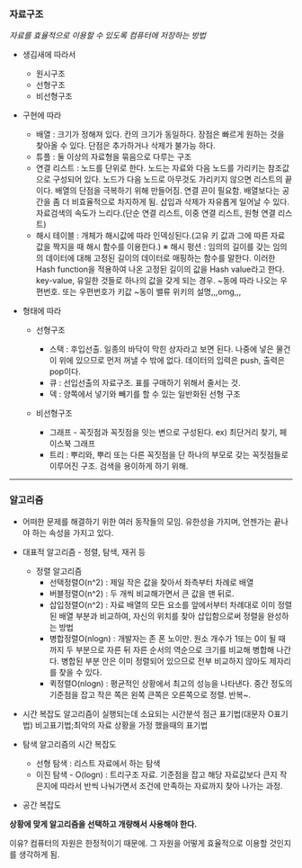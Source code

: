 ### 자료구조
_자료를 효율적으로 이용할 수 있도록 컴퓨터에 저장하는 방법_

- 생김새에 따라서
  * 원시구조
  * 선형구조
  * 비선형구조

- 구현에 따라
  * 배열 : 크기가 정해져 있다. 칸의 크기가 동일하다. 장점은 빠르게 원하는 것을 찾아올 수 있다. 단점은 추가하거나 삭제가 불가능 하다.
  * 튜플 : 둘 이상의 자료형을 묶음으로 다루는 구조
  * 연결 리스트 : 노드를 단위로 한다. 노드는 자료와 다음 노드를 가리키는 참조값으로 구성되어 있다. 노드가 다음 노드로 아무것도 가리키지 않으면 리스트의 끝이다. 배열의 단점을 극복하기 위해 만들어짐. 연결 끈이 필요함. 배열보다는 공간을 좀 더 비효율적으로 차지하게 됨. 삽입과 삭제가 자유롭게 일어날 수 있다. 자료검색의 속도가 느리다.(단순 연결 리스트, 이중 연결 리스트, 원형 연결 리스트)
  * 해시 테이블 : 개체가 해시값에 따라 인덱싱된다.(고유 키 값과 그에 따른 자료 값을 짝지을 때 해시 함수를 이용한다.)
    ※ 해시 펑션 : 임의의 길이를 갖는 임의의 데이터에 대해 고정된 길이의 데이터로 매핑하는 함수를 말한다. 이러한 Hash function을 적용하여 나온 고정된 길이의 값을 Hash value라고 한다.
    key-value, 유일한 것들로 하나의 값을 갖게 되는 경우. ~동에 따라 나오는 우편번호. 또는 우편번호가 키값 ~동이 밸류
    <!-- 해시 함수(hash 函數) 또는 해시 알고리즘은 임의의 데이터로부터 짧은 '전자 지문'을 만들어내는 방법이다.
    해시 값은 데이터를 해시 함수로 가공한 결과를 말한다.
    해시 테이블은 자료 구조의 일종으로, 고유 키 값과 그에 따른 자료 값을 짝지을 때 해시 함수를 이용한다. --> 위키의 설명,,,omg,,,

- 형태에 따라
  * 선형구조
    - 스택 : 후입선출. 일종의 바닥이 막힌 상자라고 보면 된다. 나중에 넣은 물건이 위에 있으므로 먼저 꺼낼 수 밖에 없다. 데이터의 입력은 push, 출력은 pop이다.
    - 큐 : 선입선출의 자료구조. 표를 구매하기 위해서 줄서는 것.
    - 덱 : 양쪽에서 넣기와 빼기를 할 수 있는 일반화된 선형 구조

  * 비선형구조
    - 그래프 - 꼭짓점과 꼭짓점을 잇는 변으로 구성된다. ex) 최단거리 찾기, 페이스북 그래프
    - 트리 : 뿌리와, 뿌리 또는 다른 꼭짓점을 단 하나의 부모로 갖는 꼭짓점들로 이루어진 구조. 검색을 용이하게 하기 위해.

---
### 알고리즘
- 어떠한 문제를 해결하기 위한 여러 동작들의 모임. 유한성을 가지며, 언젠가는 끝나야 하는 속성을 가지고 있다.
- 대표적 알고리즘 - 정렬, 탐색, 재귀 등

  * 정렬 알고리즘
    - 선택정렬O(n^2) : 제일 작은 값을 찾아서 좌측부터 차례로 배열
    - 버블정렬O(n^2) : 두 개씩 비교해가면서 큰 값을 맨 뒤로.
    - 삽입정렬O(n^2) : 자료 배열의 모든 요소를 앞에서부터 차례대로 이미 정렬된 배열 부분과 비교하여, 자신의 위치를 찾아 삽입함으로써 정렬을 완성하는 방법
    - 병합정렬O(nlogn) : 개발자는 존 폰 노이만. 원소 개수가 1또는 0이 될 때까지 두 부분으로 자른 뒤 자른 순서의 역순으로 크기를 비교해 병합해 나간다. 병합된 부분 안은 이미 정렬되어 있으므로 전부 비교하지 않아도 제자리를 찾을 수 있다.
    - 퀵정렬O(nlogn) : 평균적인 상황에서 최고의 성능을 나타낸다. 중간 정도의 기준점을 잡고 작은 쪽은 왼쪽 큰쪽은 오른쪽으로 정렬. 반복~.

- 시간 복잡도
  알고리즘이 실행되는데 소요되는 시간분석
  점근 표기법(대문자 O표기법) 비고표기법;최악의 자료 상황을 가정 했을때의 표기법

- 탐색 알고리즘의 시간 복잡도
  * 선형 탐색 : 리스트 자료에서 하는 탐색
  * 이진 탐색 - O(logn) : 트리구조 자료. 기준점을 잡고 해당 자료값보다 큰지 작은지에 따라서 반씩 나눠가면서 조건에 만족하는 자료까지 찾아 나가는 과정.

- 공간 복잡도

**상황에 맞게 알고리즘을 선택하고 개량해서 사용해야 한다.**

이유?
컴퓨터의 자원은 한정적이기 때문에. 그 자원을 어떻게 효율적으로 이용할 것인지를 생각하게 됨.
